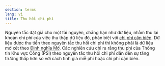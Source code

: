 ```yaml
---
section: terms
lang: vi
title: Thu hồi chi phí
---
```


Nguyên tắc đặt giá cho một tài nguyên, chẳng hạn như dữ liệu, nhằm thu lại khoản chi phí của việc thu thập dữ liệu đó, phân biệt với [chi phí cận biên](../marginal-cost/).  Dữ liệu được thu tiền theo nguyên tắc thu hồi chi phí thì không phải là dữ liệu mở xét theo [Định nghĩa Mở](../open-definition/). Các nghiên cứu chỉ ra rằng thu phí của Thông tin Khu vực Công (PSI) theo nguyên tắc thu hồi chi phí dẫn đến sự tăng trưởng thấp hơn so với cách tính giá miễ phí hoặc chi phí cận biên.

